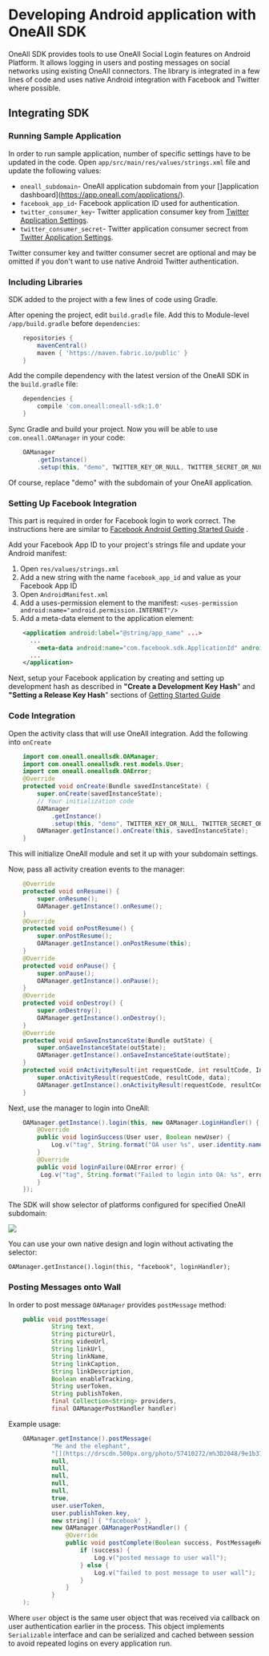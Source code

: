 # Developing Android application with OneAll SDK

OneAll SDK provides tools to use OneAll Social Login features on Android Platform. It allows logging in users and posting messages on social networks using existing OneAll connectors. The library is integrated in a few lines of code and uses native Android integration with Facebook and Twitter where possible.

## Integrating SDK

### Running Sample Application

In order to run sample application, number of specific settings have to be updated in the code. Open `app/src/main/res/values/strings.xml` file and update the following values:
- `oneall_subdomain`- OneAll application subdomain from your []application dashboard](https://app.oneall.com/applications/).
- `facebook_app_id`- Facebook application ID used for authentication.
- `twitter_consumer_key`- Twitter application consumer key from [Twitter Application Settings](http://apps.twitter.com/).
- `twitter_consumer_secret`- Twitter application consumer secrect from [Twitter Application Settings](http://apps.twitter.com/).

Twitter consumer key and twitter consumer secret are optional and may be omitted if you don't want to use native Android Twitter authentication.


### Including Libraries

SDK added to the project with a few lines of code using Gradle.

After opening the project, edit `build.gradle` file. Add this to Module-level `/app/build.gradle` before `dependencies`:
```groovy
    repositories {
        mavenCentral()
        maven { 'https://maven.fabric.io/public' }
    }
```
Add the compile dependency with the latest version of the OneAll SDK in the `build.gradle` file:
```groovy
    dependencies {
        compile 'com.oneall:oneall-sdk:1.0'
    }
```
Sync Gradle and build your project. Now you will be able to use `com.oneall.OAManager` in your code:

```java
    OAManager
        .getInstance()
        .setup(this, "demo", TWITTER_KEY_OR_NULL, TWITTER_SECRET_OR_NULL);
```
Of course, replace "demo" with the subdomain of your OneAll application.

### Setting Up Facebook Integration

This part is required in order for Facebook login to work correct. The instructions here are similar to [Facebook Android Getting Started Guide](https://developers.facebook.com/docs/android/getting-started) .

Add your Facebook App ID to your project's strings file and update your Android manifest:

1.  Open `res/values/strings.xml`
2.  Add a new string with the name `facebook_app_id` and value as your Facebook App ID
3.  Open `AndroidManifest.xml`
4.  Add a uses-permission element to the manifest: `<uses-permission android:name="android.permission.INTERNET"/>`
5.  Add a meta-data element to the application element:    

```xml
    <application android:label="@string/app_name" ...>
      ...
        <meta-data android:name="com.facebook.sdk.ApplicationId" android:value="@string/facebook_app_id"/>
      ...
    </application>
```

Next, setup your Facebook application by creating and setting up development hash as described in **"Create a Development Key Hash**" and **"Setting a Release Key Hash**" sections of [Getting Started Guide](https://developers.facebook.com/docs/android/getting-started)

### Code Integration

Open the activity class that will use OneAll integration. Add the following into `onCreate`
```java
    import com.oneall.oneallsdk.OAManager;
    import com.oneall.oneallsdk.rest.models.User;
    import com.oneall.oneallsdk.OAError;
    @Override
    protected void onCreate(Bundle savedInstanceState) {
        super.onCreate(savedInstanceState);
        // Your initialization code
        OAManager
            .getInstance()
            .setup(this, "demo", TWITTER_KEY_OR_NULL, TWITTER_SECRET_OR_NULL);
        OAManager.getInstance().onCreate(this, savedInstanceState);
    }
```
This will initialize OneAll module and set it up with your subdomain settings.

Now, pass all activity creation events to the manager:
```java
    @Override
    protected void onResume() {
        super.onResume();
        OAManager.getInstance().onResume();
    }
    @Override
    protected void onPostResume() {
        super.onPostResume();
        OAManager.getInstance().onPostResume(this);
    }
    @Override
    protected void onPause() {
        super.onPause();
        OAManager.getInstance().onPause();
    }
    @Override
    protected void onDestroy() {
        super.onDestroy();
        OAManager.getInstance().onDestroy();
    }
    @Override
    protected void onSaveInstanceState(Bundle outState) {
        super.onSaveInstanceState(outState);
        OAManager.getInstance().onSaveInstanceState(outState);
    }
    protected void onActivityResult(int requestCode, int resultCode, Intent data) {
        super.onActivityResult(requestCode, resultCode, data);
        OAManager.getInstance().onActivityResult(requestCode, resultCode, data);
    }
```
Next, use the manager to login into OneAll:
```java
    OAManager.getInstance().login(this, new OAManager.LoginHandler() {
        @Override
        public void loginSuccess(User user, Boolean newUser) {
            Log.v("tag", String.format("OA user %s", user.identity.name.formatted));
        }
        @Override
        public void loginFailure(OAError error) {
         Log.v("tag", String.format("Failed to login into OA: %s", error.getMessage()));
        }
    });
```
The SDK will show selector of platforms configured for specified OneAll subdomain:

![](https://raw.githubusercontent.com/oneall/android-sdk/master/screenshots/login_providers_selector.png)

You can use your own native design and login without activating the selector:

    OAManager.getInstance().login(this, "facebook", loginHandler);

### Posting Messages onto Wall

In order to post message `OAManager` provides `postMessage` method:
```java
    public void postMessage(
            String text,
            String pictureUrl,
            String videoUrl,
            String linkUrl,
            String linkName,
            String linkCaption,
            String linkDescription,
            Boolean enableTracking,
            String userToken,
            String publishToken,
            final Collection<String> providers,
            final OAManagerPostHandler handler)
```
Example usage:
```java
    OAManager.getInstance().postMessage(
            "Me and the elephant",
            "[](https://drscdn.500px.org/photo/57410272/m%3D2048/9e1b37755cc09022b7eb0993379cc6f6)https://drscdn.500px.org/photo/57410272/m%3D2048/9e1b37755cc09022b7eb0993379cc6f6",
            null,
            null,
            null,
            null,
            null,
            true,
            user.userToken,
            user.publishToken.key,
            new string[] { "facebook" },
            new OAManager.OAManagerPostHandler() {
                @Override
                public void postComplete(Boolean success, PostMessageResponse response) {
                    if (success) {
                        Log.v("posted message to user wall");
                    } else {
                        Log.v("failed to post message to user wall");
                    }
                }
            }
    );
```
Where `user` object is the same user object that was received via callback on user authentication earlier in the process. This object implements `Serializable` interface and can be serialized and cached between session to avoid repeated logins on every application run.
